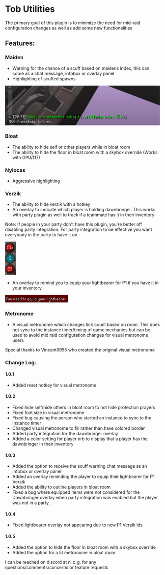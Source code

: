 # Tob Utilities

The primary goal of this plugin is to minimize the need for mid-raid configuration changes as well as add some new functionalities

## Features:

### Maiden
- Warning for the chance of a scuff based on maidens index, this can come as a chat message, infobox or overlay panel
- Highlighting of scuffed spawns

![ScuffWarning.PNG](ScuffWarning.PNG)

### Bloat
- The ability to hide self or other players while in bloat room
- The ability to hide the floor in bloat room with a skybox override (Works with GPU/117)

### Nylocas
- Aggressive highlighting

### Verzik
- The ability to hide verzik with a hotkey 
- An overlay to indicate which player is holding dawnbringer. 
This works with party plugin as well to track if a teammate has it in their inventory

Note: If people in your party don't have this plugin, you're better off disabling party integration. For party integration to be effective you want everybody in the party to have it on. 

![dawnoverlay.PNG](dawnoverlay.PNG)
- An overlay to remind you to equip your lightbearer for P1 if you have it in your inventory

![lightbearer.PNG](lightbeareroverlay.PNG)

### Metronome
- A visual metronome which changes tick count based on room. This does not sync to the instance timer/timing of game mechanics but can be used to avoid mid raid configuration changes for visual metronome users

Special thanks to Vincent0955 who created the original visual metronome

### Change Log:
#### 1.0.1
- Added reset hotkey for visual metronome
#### 1.0.2
- Fixed hide self/hide others in bloat room to not hide protection prayers
- Fixed font size in visual metronome
- Fixed bug causing the person who started an instance to sync to the instance timer
- Changed visual metronome to fill rather than have colored border
- Added party integration for the dawnbringer overlay 
- Added a color setting for player orb to display that a player has the dawnbringer in their inventory
#### 1.0.3
- Added the option to receive the scuff warning chat message as an infobox or overlay panel
- Added an overlay reminding the player to equip their lightbearer for P1 Verzik
- Added the ability to outline players in bloat room
- Fixed a bug where equipped items were not considered for the Dawnbringer overlay when party integration was enabled but the player was not in a party.
#### 1.0.4
- Fixed lightbearer overlay not appearing due to new P1 Verzik Ids
#### 1.0.5
- Added the option to hide the floor in bloat room with a skybox override
- Added the option for a 5t metronome in bloat room

I can be reached on discord at n_c_g. for any questions/comments/concerns or feature requests
